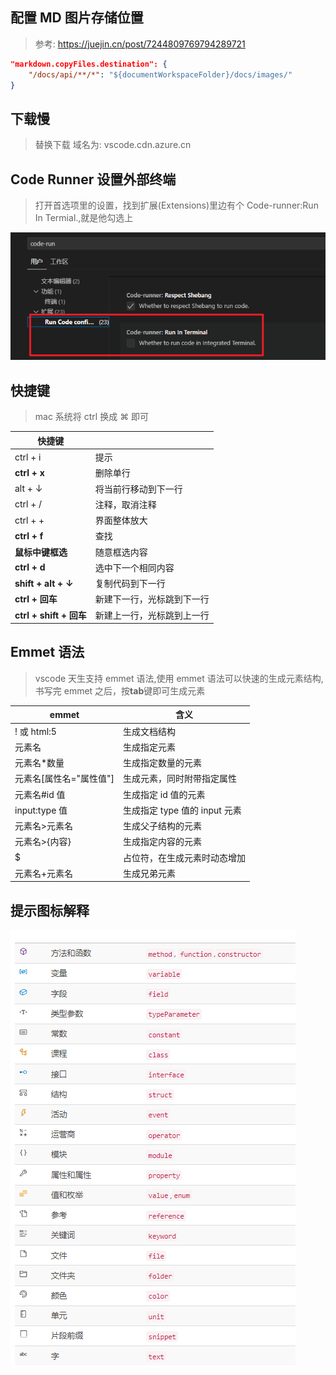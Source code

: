 ## 配置 MD 图片存储位置

> 参考: https://juejin.cn/post/7244809769794289721

```json
"markdown.copyFiles.destination": {
    "/docs/api/**/*": "${documentWorkspaceFolder}/docs/images/"
}
```

## 下载慢

> 替换下载 域名为: vscode.cdn.azure.cn

## Code Runner 设置外部终端

> 打开首选项里的设置，找到扩展(Extensions)里边有个 Code-runner:Run In Termial.,就是他勾选上

![终端](assets/终端.png)

## 快捷键

> mac 系统将 ctrl 换成 ⌘ 即可

| 快捷键                  |                            |
| ----------------------- | -------------------------- |
| ctrl + i                | 提示                       |
| **ctrl + x**            | 删除单行                   |
| alt + ↓                 | 将当前行移动到下一行       |
| ctrl + /                | 注释，取消注释             |
| ctrl + +                | 界面整体放大               |
| **ctrl + f**            | 查找                       |
| **鼠标中键框选**        | 随意框选内容               |
| **ctrl + d**            | 选中下一个相同内容         |
| **shift + alt + ↓**     | 复制代码到下一行           |
| **ctrl + 回车**         | 新建下一行，光标跳到下一行 |
| **ctrl + shift + 回车** | 新建上一行，光标跳到上一行 |

## Emmet 语法

> vscode 天生支持 emmet 语法,使用 emmet 语法可以快速的生成元素结构,书写完 emmet 之后，按**tab**键即可生成元素

| emmet                    | 含义                          |
| ------------------------ | ----------------------------- |
| ! 或 html:5              | 生成文档结构                  |
| 元素名                   | 生成指定元素                  |
| 元素名\*数量             | 生成指定数量的元素            |
| 元素名\[属性名="属性值"] | 生成元素，同时附带指定属性    |
| 元素名#id 值             | 生成指定 id 值的元素          |
| input:type 值            | 生成指定 type 值的 input 元素 |
| 元素名>元素名            | 生成父子结构的元素            |
| 元素名>{内容}            | 生成指定内容的元素            |
| \$                       | 占位符，在生成元素时动态增加  |
| 元素名+元素名            | 生成兄弟元素                  |

## 提示图标解释

![alt text](assets/image.png)
